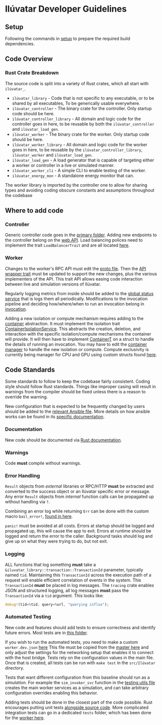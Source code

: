 # Ilúvatar Developer Guidelines

## Setup

Following the commands in [setup](./SETUP.md#build-setup) to prepare the required build dependencies.

## Code Overview

### Rust Crate Breakdown

The source code is split into a variety of Rust crates, which all start with `ilúvatar_`.

* `ilúvatar_library` - Code that is not specific to any executable, or to be shared by all executables, To be generically usable everywhere.
* `ilúvatar_controller` - The binary crate for the controller. Only startup code should be here.
* `ilúvatar_controller_library` - All domain and logic code for the controller goes in here, to be reusable by both the `ilúvatar_controller` and `ilúvatar_load_gen`.
* `ilúvatar_worker` - The binary crate for the worker. Only startup code should be here.
* `ilúvatar_worker_library` - All domain and logic code for the worker goes in here, to be reusable by the `ilúvatar_controller_library`, `ilúvatar_worker` and `ilúvatar_load_gen`.
* `ilúvatar_load_gen` - A load generator that is capable of targeting either a worker or controller in a live or simulated manner.
* `ilúvatar_worker_cli` - A simple CLI to enable testing of the worker.
* `ilúvatar_energy_mon` - A standalone energy monitor that can.

The worker library is imported by the controller one to allow for sharing types and avoiding coding obscure constants and assumptions throughout the codebase

## Where to add code

### Controller

Generic controller code goes in the [primary folder](../ilúvatar_controller_library/src/controller/).
Adding new endpoints to the controller belong on the [web API](../ilúvatar_controller_library/src/controller/web_server.rs).
Load balancing polices need to implement the trait `LoadBalancerTrait` and are all located [here](../ilúvatar_controller_library/src/services/load_balance/).

### Worker

Changes to the worker's RPC API must edit the [proto file](../ilúvatar_worker_library/src/rpc/iluvatar_worker.proto).
Then the [API wrapper trait](../ilúvatar_worker_library/src/rpc/iluvatar_worker.proto) must be updated to support the new changes, plus the various implementers of the API.
This trait API allows easing code interaction between live and simulation versions of Ilúvatar.

Regularly logging metrics from inside should be added to the [global status service](../ilúvatar_worker_library/src/services/status/status_service.rs) that is logs them all periodically.
Modifications to the invocation pipeline and deciding how/where/when to run an invocation belong in [invocation](../ilúvatar_worker_library/src/services/invocation/).

Adding a new isolation or compute mechanism requires adding to the [container](../ilúvatar_worker_library/src/services/containers/) abstraction.
It must implement the isolation trait [ContainerIsolationService](../ilúvatar_worker_library/src/services/containers/mod.rs).
This abstracts the creation, deletion, and interaction with the specific isolation/compute mechanisms the container will provide.
It will then have to implement [ContainerT](../ilúvatar_worker_library/src/services/containers/structs.rs) on a struct to handle the details of running an invocation.
You may have to edit the [container manager](../ilúvatar_worker_library/src/services/containers/containermanager.rs) to handle the new isolation or compute.
Compute exclusivity is currently being manager for CPU and GPU using custom structs found [here](../ilúvatar_worker_library/src/services/resources/mod.rs).

## Code Standards

Some standards to follow to keep the codebase fairly consistent.
Coding style should follow Rust standards.
Things like improper casing will result in warnings from the compiler should be fixed unless there is a reason to override the warning.

New configuration that is expected to be frequently changed by users should be added to the [relevant Ansible file](../ansible/).
More details on how ansible works can be found in its [specific documentation](./ANSIBLE.md).

### Documentation

New code should be documented via [Rust documentation](https://doc.rust-lang.org/rust-by-example/meta/doc.html).

### Warnings

Code **must** compile without warnings.

### Error Handling

`Result` objects from _external_ libraries or RPC/HTTP **must** be extracted and converted to the success object or an Ilúvatar specific error or message.
Any error `Result` objects from _internal_ function calls can be propagated up without handling via `?`.

Combining an error log while returning `Err` can be done with the custom macro `bail_error!`, [found in here](../ilúvatar_library/src/macros.rs).

`panic!` must be avoided at all costs.
Errors at startup should be logged and propagated up, this will cause the app to exit.
Errors at runtime should be logged and return the error to the caller.
Background tasks should log and give up on what they were trying to do, but not exit.

### Logging

ALL functions that log something **must** take a `&iluvatar_library::transaction::TransactionId` parameter, typically named `tid`.
Maintaining this `TransactionId` across the execution path of a request will enable efficient correlation of events in the system.
This `TransactionId` **must** be placed in log messages.
The `tracing` crate enables JSON and structured logging, all log messages **must** pass the `TransactionId` via a `tid` argument.
This looks like:

```rust
debug!(tid=%tid, query=%url, "querying influx");
```

### Automated Testing

New code and features should add tests to ensure correctness and identify future errors.
Most tests are in [this folder](../ilúvatar_worker_library/tests/).

If you wish to run the automated tests, you need to make a custom `worker.dev.json` [here](../ilúvatar_worker_library/tests/resources/)
This file must be copied from the [master here](../ilúvatar_worker_library/tests/resources/worker.json) and only adjust the settings for the networking setup that enables it to connect with the host bridge.
Tests rely on the configuration values in the main file.
Once that is created, all tests can be run with `make test` in the `src/Ilúvatar` directory.

Tests that want different configuration from this baseline should run as a _simulation_.
For example the `sim_invoker_svc` function in the [testing utils file](../ilúvatar_worker_library/tests/utils.rs) creates the main worker services as a simulation, and can take arbitrary configuration overrides enabling this behavior.

Adding tests should be done in the closest part of the code possible.
Rust encourages putting unit tests [alongside source code](https://doc.rust-lang.org/book/ch11-01-writing-tests.html).
More complicated integration tests can go in a dedicated `tests` folder, which has been done for the [worker here](../ilúvatar_worker_library/tests/).
